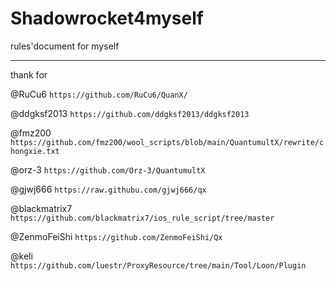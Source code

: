 # Shadowrocket4myself
rules'document for myself

---
thank for

@RuCu6 `https://github.com/RuCu6/QuanX/`

@ddgksf2013 `https://github.com/ddgksf2013/ddgksf2013`

@fmz200 `https://github.com/fmz200/wool_scripts/blob/main/QuantumultX/rewrite/chongxie.txt`

@orz-3 `https://github.com/Orz-3/QuantumultX`

@gjwj666 `https://raw.githubu.com/gjwj666/qx`

@blackmatrix7 `https://github.com/blackmatrix7/ios_rule_script/tree/master`

@ZenmoFeiShi `https://github.com/ZenmoFeiShi/Qx`

@keli `https://github.com/luestr/ProxyResource/tree/main/Tool/Loon/Plugin`
